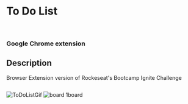 <h1>To Do List</h1>
<br>
<h3>Google Chrome extension</h3>

## Description

Browser Extension version of Rockeseat's Bootcamp Ignite Challenge

<div height="180em" style="display: flex">

![ToDoListGif](https://user-images.githubusercontent.com/106563089/210002878-98f1bd29-11b5-45e0-9bdd-c5b7e03b2a25.gif) 
![board 1board](https://user-images.githubusercontent.com/106563089/210004800-f1b40ba7-7bb2-48ba-a1b4-37ef1f201ffd.png)

  
</div>
